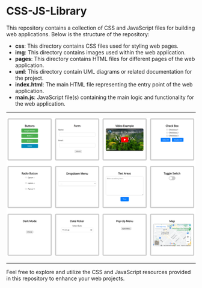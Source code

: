 # CSS-JS-Library

This repository contains a collection of CSS and JavaScript files for building web applications. Below is the structure of the repository:

- **css**: This directory contains CSS files used for styling web pages.
- **img**: This directory contains images used within the web application.
- **pages**: This directory contains HTML files for different pages of the web application.
- **uml**: This directory contain UML diagrams or related documentation for the project.
- **index.html**: The main HTML file representing the entry point of the web application.
- **main.js**: JavaScript file(s) containing the main logic and functionality for the web application.

---

<div style="text-align: center;">
    <img src="img/cover.png" alt="image" width="800" height="auto">
</div>

---

Feel free to explore and utilize the CSS and JavaScript resources provided in this repository to enhance your web projects.
